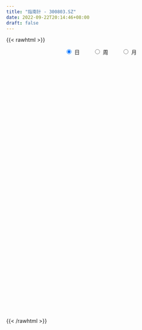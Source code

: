 ```yaml
---
title: "指南针 - 300803.SZ"
date: 2022-09-22T20:14:46+08:00
draft: false
---
```

{{< rawhtml >}}
    <div style="text-align: center">
        <label style="padding: 1rem;"><input style="margin-right: .5rem" type="radio" name="period" value="D" checked onclick="period_change(this)">日</label>
        <label style="padding: 1rem;"><input style="margin-right: .5rem" type="radio" name="period" value="W" onclick="period_change(this)">周</label>
        <label style="padding: 1rem;"><input style="margin-right: .5rem" type="radio" name="period" value="M" onclick="period_change(this)">月</label>
    </div>
    <div id="chart" style="height: 700px;"></div> 
    <script type="text/javascript">
        const D_v = [66141.18,86590.17,52503.5,48922.82,83086.21,141617.67,99898.36,82101.59,67828.43,47427.01,45301.0,48464.93,123833.66,104697.22,89613.12,60502.92,45733.07,61191.58,46435.94,58223.22,63778.74,39647.51,69893.13,68165.94,50126.0,29822.86,24004.07,33785.63,33968.21,33512.07,33530.93,30190.5,31531.79,17172.0,26261.64,23897.79,65811.77,33143.39,40981.86,25430.0,26307.34,28163.81,87989.03,56168.89,30540.16,21792.0,18213.0,41975.21,27723.0,190411.08,156325.63,112488.11,142405.07,73375.09,65722.18,63466.85,95062.72,177375.01,145473.3,190153.49,121218.7,74025.12,87145.88,73789.51,91300.87,71124.67,53532.51,54431.08,76581.07,56481.8,114923.57,63510.99,63541.54,64244.05,60017.64,47656.63,38859.34,62937.2,66325.54,82001.89,133572.94,84055.64,76883.17,78287.36,89680.62,52388.37,101465.23,104185.34,62002.98,175836.02,111829.47,77627.44,127377.94,232249.06,176620.52,118029.01,106925.9,74072.51,63055.68,80166.24,77791.88,64031.0,59888.03,70403.62,65462.51,75796.74,48828.02,72860.27,75670.68,70108.22,57098.65,77488.61,52088.51,39496.02,49528.02,34505.15,33865.87,34118.82,38622.63,40317.91,42506.14,35409.5,48519.0,27906.78,27354.63,35710.07,23133.3,25808.35,35279.0,33706.98,28626.24,27788.01,33718.01,70532.92,36118.68,27496.4,30849.0,23261.12,41053.97,29001.43,23666.08,32016.3,27845.22,86356.76,40142.64,41413.11,30455.86,22664.88,26186.03,20858.29,30234.36,24877.29,23461.58,27417.82,32328.5,88213.43,65370.21,60469.01,120055.51,82762.75,83609.06,60379.11,53626.28,76389.52,90197.14,78979.38,206966.75,140521.44,97222.87,93948.67,96793.27,80016.13,79606.28,147378.4,148260.86,97947.05,108850.18,133607.43,126177.15,141875.75,86727.16,163790.15,97148.75,65993.23,46485.84,56365.38,134987.02,101644.73,71781.8,55698.8,68796.88,74580.25,108213.74,92386.54,226757.93,283293.01,195279.7,120734.46,101930.84,134450.46,118630.22,66126.75,69068.09,81792.79,100946.13,64490.62,106255.18,137317.24,73479.4,82262.81,128674.77,95385.05,86300.94,95718.15,123355.96,201141.51,154975.03,130216.46,78208.38,79621.0,83058.74,95629.17,89895.84,105953.37,70987.96,80416.71,77185.0,73062.5,71012.24,43500.35,60844.33,57058.19,81390.09,157008.22,107786.76,64270.75,84656.91,100995.16,56023.95,70840.24,73984.99,70094.04,76133.95,91550.66,78301.29,151885.36,114436.5,97619.11,299191.76,282987.4,210234.8,159282.72,105649.92,163108.09,142386.32,109707.48,114389.17,83791.58,59774.92,73105.0,55192.07,46707.1,36396.55,42672.04,47930.04,42652.01,28595.08,19189.0,23358.28,31283.5,28710.0,20950.9,38062.96,28949.84,52510.49,26189.05,29639.82,34726.82,33284.82,23508.13,32009.0,17336.2,21380.27,22948.13,25076.15,95544.68,59295.45,62866.65,45454.82,37381.0,38094.83,33685.24,38195.34,55080.34,71210.76,56903.02,43778.0,48033.0,64701.61,55328.1,47665.86,67863.66,57803.38,50720.72,100785.72,65173.49,78131.56,100926.0,66374.31,99419.06,53230.98,68533.0,60991.56,53481.22,53203.63,44364.51,33910.51,31049.87,111736.36,129650.51,63451.43,52569.18,60135.0,54932.07,42870.64,50692.8,37601.63,51532.05,80730.33,38680.24,30576.7,38228.75,31019.02,38782.97,58140.58,43564.34,62455.67,125931.59,94107.98,77210.0,59955.98,60277.39,36365.92,88439.17,150942.06,111865.52,77427.92,224044.76,106134.68,110668.93,68921.04,76714.31,58641.25,61235.72,71531.21,61900.38,111263.5,63912.05,58377.28,36494.23,28046.81,27974.94,33658.0,51014.53,50408.96,80400.71,43845.37,59726.72,45052.97,67656.84,86108.13,296744.31,204166.87,149621.21,87890.6,60655.03,50794.91,64916.85,67812.57,43871.56,128521.72,110853.22,118532.88,64456.97,52875.99,61440.93,72727.57,96011.42,77705.17,79575.71,197783.62,170508.8,126891.19,86488.1,94282.46,102146.61,100010.22,114557.29,114593.76,94562.81,165456.74,138440.86,103647.64,67772.43,103731.4,128180.04,87283.45,66865.45,60449.2,130326.77,81727.12,67516.53,74155.22,84419.12,73964.23,48969.84,61509.0,66804.09,43214.99,55914.35,54750.23,62293.13,142157.14,168203.41,136544.28,117184.0,109601.46,125660.75,134635.94,276890.19,260647.02,214843.38,133199.12,123606.96,126404.59,214332.2,133144.5,134517.5,152859.29,101284.28,116265.12,64819.65,89205.51,86363.49,65844.15,74921.25,83281.74,49106.98,84340.2,59666.1,51181.32,79050.6,61989.32,52924.96,56060.31,56323.36,72399.5,54670.54,57228.99,53414.92,81717.1,65133.83,66238.2,103185.89,80414.33,43522.0,102423.1,65337.86,69349.08,44767.05,171402.2,108063.06,66651.58,62171.45,92530.37,73836.29,63714.11,117179.75,102272.9,98081.39,82954.39,64854.66,39461.46,45367.09,72608.61,41588.82,38524.4,42812.54,53123.0,45071.69,65901.45,89540.85,65663.98,49912.0,77770.33,148395.71,94317.49,48327.28,40610.09,32159.34]
const D_histogram = [0.0,0.037014245,-0.0330699134,-0.2303496396,-0.0606116971,0.1842635628,0.1209140196,-0.0757818377,-0.06222231,-0.1127298272,-0.2017650587,-0.2121804521,0.1110615675,0.2407768876,0.3337421869,0.3016745522,0.2305227561,0.2152976248,0.2245846604,0.1850572445,-0.0193474383,-0.0648930744,0.0503787951,-0.026889091,-0.1805202417,-0.2580393947,-0.3246826976,-0.4511132655,-0.4867460706,-0.5792775985,-0.5806858125,-0.6646194145,-0.7994690037,-0.818856227,-0.8638231357,-0.8649754609,-1.0931808017,-1.1812099047,-1.0496279656,-0.9597639071,-0.7830611627,-0.6098238618,-0.1031110762,0.0776631918,0.1389421577,0.2047577245,0.2299329481,0.1186635963,0.0218860354,-0.3645570745,-0.6517301613,-0.8116417838,-0.819014348,-0.7885138083,-0.7296096105,-0.6600710673,-0.5757971862,-0.406897172,-0.1801182212,0.1027311795,0.2997255519,0.4261541605,0.5390452256,0.6254556885,0.6197520502,0.6547550871,0.6551473224,0.6412668758,0.5634616334,0.5185834341,0.610385695,0.6163652526,0.6300140102,0.5288937525,0.4971419119,0.411121046,0.3718771073,0.2776460201,0.1979293558,0.2344224243,0.351517005,0.4330576793,0.4819469176,0.4435300723,0.2914058407,0.1678580657,-0.09569594,-0.1279206587,-0.2327045955,-0.0278612953,0.1051049804,0.2292062737,0.3515721683,0.6979307184,0.7896882495,0.7433366257,0.6500852484,0.5180811968,0.373908545,0.2479597047,0.1062853073,0.0500073718,-0.0207471173,-0.1465966533,-0.3179162792,-0.4091128442,-0.4673510603,-0.3597764536,-0.1958506521,-0.0634641421,0.0742677107,0.1147867294,0.0862453411,0.0623047383,-0.009331488,-0.0751770176,-0.0769722547,-0.1072755416,-0.077671051,-0.1140006763,-0.0784495035,-0.0888744173,-0.184803095,-0.2254893165,-0.2180548591,-0.1867337943,-0.1959023788,-0.1523025844,-0.0667180344,0.0095766721,0.0122096992,0.0565755326,0.0774189321,0.1192640717,0.1143713795,0.1197470788,0.0863317115,0.0480267223,-0.0399458635,-0.0956341728,-0.1088047811,-0.0918349984,-0.0400614835,0.0800431926,0.1382187944,0.1861225942,0.1748750424,0.1771595634,0.1197554611,0.0946845039,0.1228866235,0.125284893,0.0957822989,0.0603766618,0.0395821157,0.0799995183,0.1475478293,0.2243949229,0.3631572008,0.4049895325,0.4697441016,0.4244234936,0.4053302972,0.4372145398,0.4875335257,0.4358916779,0.6507173892,0.6158493569,0.5761501813,0.4812222114,0.4315004013,0.3096276971,0.2337309441,0.25838184,0.2101558152,0.1010702794,-0.0247183185,-0.0056305313,0.0330757571,0.0781450481,0.0665877567,0.0965733025,0.0493350063,-0.0024603513,-0.0952344858,-0.1511769941,-0.3268994412,-0.3813933241,-0.3989353944,-0.3697899398,-0.29994132,-0.2324475866,-0.1866689577,-0.1264809687,0.193865952,0.473692898,0.4807159562,0.3912300335,0.3433326611,0.085190635,-0.0137837643,-0.105416187,-0.1854884831,-0.2326349989,-0.2293391343,-0.2515129247,-0.2272881851,-0.3668247792,-0.4215253625,-0.3988024889,-0.2244496961,-0.1270597221,-0.0291174628,0.063464851,0.2185272945,0.3083978798,0.1726657703,-0.0830699138,-0.309166834,-0.3490528002,-0.4690881856,-0.4188470768,-0.353541951,-0.1933442241,-0.1686125671,-0.0873872003,-0.0016148842,0.0295460648,-0.037126317,-0.0875105503,-0.1912153791,-0.2241891248,-0.2641973249,-0.1297783775,-0.1620930868,-0.2126104723,-0.1303671184,-0.0097694095,0.0136966066,-0.0664604668,-0.1638170306,-0.2747732342,-0.3156966969,-0.248595225,-0.1697054492,-0.0948338517,-0.0140641619,0.0170607113,0.2859855677,0.6426226477,0.7896542258,0.7441094083,0.5753621124,0.6260225524,0.6001608607,0.5033500449,0.2817581229,0.114183413,-0.0665314262,-0.2803187733,-0.4015192529,-0.5378296611,-0.5641965053,-0.5081357393,-0.5291887489,-0.5630802322,-0.5241010509,-0.4830546043,-0.4296378231,-0.4104936485,-0.3497193638,-0.2716227063,-0.1701891777,-0.1171320423,-0.0471328902,-0.0217691638,-0.0652290011,-0.1704590373,-0.1706544407,-0.1231240943,-0.1385122496,-0.1271201158,-0.1069081974,-0.0870894986,-0.0472978676,0.1530057787,0.2841602844,0.402741052,0.480141474,0.5138155227,0.4680067879,0.3979651839,0.2682744692,0.1960905499,0.2290200401,0.27006301,0.2821536281,0.2678006346,0.2587133391,0.1985681779,0.1282665664,0.1424222694,0.1503734322,0.1466562218,0.1705858195,0.064058222,0.0726539245,0.1266252449,0.0999819314,0.0865210451,0.083107445,0.0974679966,0.1385866817,0.1110425069,0.0429289578,0.019868639,-0.0299491567,-0.0983254656,-0.0098758158,0.0982266489,0.1553204316,0.1426344651,0.1267569583,0.1496276045,0.1224927569,0.0811131184,0.0544874423,-0.0598983641,-0.0049012964,-0.018917883,-0.034569696,-0.0892759269,-0.1475204956,-0.1209921807,-0.1311513097,-0.109228925,-0.1427653885,0.0654369989,0.1530789124,0.0319391204,-0.0159486895,-0.1583284348,-0.2283029827,-0.0655501303,0.3450939349,0.6009805666,0.734235478,0.5196776907,0.2784228306,0.2353873299,0.142174628,-0.0602506386,-0.148709919,-0.1307671035,-0.1042119604,-0.086815031,-0.1077812311,-0.0965647687,-0.1695675238,-0.2069045328,-0.2462615169,-0.2523513124,-0.2603080175,-0.3615982561,-0.5280177209,-0.73490413,-0.810406193,-0.7620161789,-0.7714281771,-0.858213735,-0.6723689734,-0.2453589073,0.0582656,0.1395934511,0.1759259415,0.165158039,0.1046349129,0.0075641184,-0.1035136154,-0.1879556952,-0.037058907,0.1175863063,0.3178985068,0.404782428,0.4061600483,0.3765585735,0.2376124243,0.2666169614,0.111582108,0.1394381653,0.2239890899,0.3921011042,0.5097074142,0.5813109409,0.5456120003,0.4209496071,0.2186606291,0.0378113664,0.0948598664,-0.0238297319,0.2111803015,0.2996170876,0.252575113,0.1818584515,0.2042565157,0.1812691384,0.1995500099,0.13443204,0.090347916,-0.1598948529,-0.2948513512,-0.420639587,-0.4782453926,-0.4124247658,-0.4332119584,-0.424519568,-0.4370431777,-0.5116279016,-0.5045254001,-0.4256618618,-0.4275137981,-0.3601843033,-0.1264810206,0.1669922842,0.3915422335,0.4874765388,0.6542865872,0.8310337563,0.9677501323,1.6590404231,1.763183385,1.9346448952,1.7998598895,1.607553296,1.3702941366,1.3420029793,1.1131759684,0.8440583262,0.5152842141,0.1479482584,-0.1282736875,-0.4130250213,-0.6413051891,-0.7958729473,-0.8962370725,-1.053602654,-1.101389636,-1.1093028742,-1.0982153445,-1.0752112032,-1.0307297192,-1.0570085205,-1.0447178801,-0.9777978846,-0.8977002009,-0.9084986592,-0.8064300539,-0.7334958198,-0.5558913718,-0.4100697206,-0.361077921,-0.3438899794,-0.2057162681,-0.3456535369,-0.378004045,-0.3512128439,-0.1201162633,0.0012797458,0.1675280737,0.2353676223,0.6254451388,0.67869807,0.6862523654,0.5700297353,0.5609853077,0.4894019448,0.4138044696,0.1606595449,-0.0300440689,-0.2098358019,-0.2943892151,-0.467946262,-0.5109876187,-0.569635235,-0.6713442552,-0.7408509605,-0.7223003627,-0.7231881809,-0.6324565264,-0.5469647958,-0.4239581342,-0.2216548095,-0.0531400645,-0.0083280168,-0.0108335551,-0.3568237093,-0.4594490136,-0.5243645407,-0.5189265399,-0.5086997693]
const D_fast = [0.0,0.0462678063,-0.0320838305,-0.2869509666,-0.1323659483,0.1585752022,0.125454164,-0.0901871528,-0.0921832026,-0.1708731766,-0.3103496728,-0.3738101792,-0.0228027677,0.1671067743,0.3435076203,0.3868586237,0.3733375166,0.4119367915,0.4773699922,0.4841068874,0.2748653451,0.2130964404,0.3409630087,0.2569728498,0.0582116387,-0.083817363,-0.2316313402,-0.4708402245,-0.6281595473,-0.8655104748,-1.012090142,-1.2621785975,-1.5968954377,-1.8209967177,-2.0819194104,-2.2993156008,-2.800816142,-3.1841477212,-3.3149727735,-3.4650496917,-3.484112238,-3.4633309026,-2.982395886,-2.7822058201,-2.6861913147,-2.5691863169,-2.4865278563,-2.568131309,-2.659437361,-3.1370197395,-3.5871253667,-3.9499474351,-4.1620735863,-4.3287014986,-4.4521997035,-4.5476789272,-4.6073543426,-4.5401786214,-4.3584292259,-4.0498970303,-3.7779712699,-3.5450041212,-3.2973517497,-3.0545773647,-2.9053429905,-2.7066511817,-2.5424721158,-2.3960358435,-2.3329756775,-2.2482080184,-2.0038093337,-1.8437384629,-1.6725862028,-1.6414830223,-1.5489493849,-1.5321899894,-1.4784646512,-1.5032842335,-1.5335185588,-1.4384198843,-1.2334460522,-1.0436409582,-0.8742649904,-0.8017993177,-0.8810720891,-0.9626553477,-1.2501333383,-1.3143382217,-1.4772983074,-1.279420331,-1.1201778102,-0.9387749485,-0.7285160118,-0.2076747821,0.0815048113,0.220987344,0.2902572787,0.2877735264,0.2370780108,0.1731190967,0.0580160261,0.0142399335,-0.0617013348,-0.2242000342,-0.4749987298,-0.6684735059,-0.843549487,-0.8259189938,-0.7109558553,-0.5944353809,-0.4381366003,-0.3689208993,-0.3759009523,-0.3842653705,-0.4582344688,-0.5428742528,-0.5639125536,-0.6210347259,-0.610847998,-0.6756777924,-0.6597389955,-0.6923825136,-0.834511965,-0.9315705156,-0.9786497731,-0.9940121569,-1.0521563361,-1.0466321878,-0.9777271464,-0.8990382718,-0.8933528199,-0.8348431033,-0.7946449709,-0.7229838133,-0.6992836607,-0.6639711917,-0.6758036311,-0.7021019398,-0.8000609914,-0.8796578439,-0.9200296475,-0.9260186144,-0.8842604704,-0.7441449961,-0.6514146958,-0.5569802474,-0.5245090386,-0.4779346267,-0.5053998638,-0.506799695,-0.4478759195,-0.4141564268,-0.4197134461,-0.4400249177,-0.4509239349,-0.3905066528,-0.2860713845,-0.1531255601,0.076426018,0.2195057328,0.4016963273,0.4624815927,0.5447209706,0.6859088481,0.8581112155,0.9154422872,1.2929473457,1.4120416527,1.5163800224,1.5417576053,1.5999108956,1.5554451156,1.5379810987,1.6272274546,1.6315403836,1.5477224176,1.4157542401,1.4334343945,1.4804096221,1.5450151752,1.550104823,1.6042336943,1.5693291498,1.5169187043,1.4003359484,1.3065991915,1.0491518841,0.8993096702,0.7820337514,0.7187317209,0.7135950108,0.7229768475,0.7220882369,0.7506559838,1.1194693925,1.5177195629,1.6449216103,1.653243196,1.6911789888,1.4543346215,1.351914281,1.2339278117,1.1074833948,1.0021781292,0.9481392103,0.8630871887,0.830489882,0.5992470931,0.4391651692,0.3621874206,0.4804277894,0.5460528329,0.6367157264,0.7451642529,0.9548585201,1.1218285754,1.0292629084,0.7527597459,0.4493711172,0.3222219509,0.0849145192,0.0304438588,0.0073634968,0.1192251677,0.1018036829,0.1611822496,0.2465508447,0.2850983098,0.2091443488,0.1368824779,-0.0146261957,-0.1036472225,-0.2097047539,-0.1077304009,-0.1805683819,-0.2842383854,-0.2345868112,-0.1164314546,-0.0895412868,-0.1863134769,-0.3246242985,-0.5042738105,-0.6241214475,-0.6191687819,-0.5827053683,-0.5315422338,-0.4542885845,-0.4188985334,-0.0784772851,0.4388154569,0.7832605914,0.9237431259,0.8988363581,1.1060024362,1.2301809597,1.2592076552,1.1080552638,0.9690264072,0.7716787115,0.4878116711,0.2662313783,-0.0045364452,-0.1719524158,-0.2429255846,-0.3962757814,-0.5709373228,-0.6629834041,-0.7427006086,-0.7966932832,-0.8801725208,-0.9068280771,-0.8966370961,-0.837750862,-0.8139767371,-0.7557608076,-0.735839372,-0.7956064596,-0.9434512552,-0.9863102688,-0.9695609459,-1.0195771636,-1.0399650588,-1.0464801897,-1.0484338656,-1.0204667015,-0.7819116106,-0.5797170338,-0.3604510031,-0.1630152127,-0.0008872833,0.0703056789,0.0997553708,0.0371332734,0.0139719917,0.1041564918,0.2127152143,0.2953442394,0.3479414045,0.4035324438,0.393029327,0.3547943572,0.4045556275,0.4501001483,0.4830469935,0.549623046,0.459110004,0.4858691876,0.5714968193,0.5698489886,0.5780183636,0.5953816248,0.6341091755,0.709874531,0.7100909829,0.6527096733,0.6346165143,0.5773114294,0.484353754,0.5703344499,0.7029935769,0.7989174675,0.8218901172,0.83770185,0.8979793973,0.901467739,0.88036638,0.8673625646,0.7380021671,0.7917739107,0.7730278534,0.7487336164,0.6717084037,0.5765837111,0.5728639809,0.5299170244,0.5245321779,0.4553043673,0.6798660044,0.805777646,0.6926226341,0.6407476518,0.4587857978,0.3317355043,0.4781008241,0.975018373,1.3811501464,1.6979639272,1.6133255627,1.4416764102,1.4574877419,1.3998186971,1.1823307708,1.0566940107,1.0419450503,1.0424472033,1.038140375,0.9902288671,0.9773041373,0.8619095013,0.7728463591,0.6719239958,0.6027463721,0.5297126627,0.33802286,0.039598965,-0.3510134766,-0.6291170878,-0.7712311184,-0.973500161,-1.2748391526,-1.2570866343,-0.8914162951,-0.5732253878,-0.4569991739,-0.3766851982,-0.3461635909,-0.3805279888,-0.4757077536,-0.6126638913,-0.7440948949,-0.6024628335,-0.4184210437,-0.1386342164,0.0494453118,0.1523629442,0.2169011127,0.1373580697,0.2330168471,0.1058775206,0.1685931193,0.3091413163,0.5752786067,0.8203117703,1.0372430322,1.1379470917,1.1185221002,0.9708982795,0.7995018584,0.880265325,0.7556182937,1.0434234025,1.2067644605,1.2228662641,1.1976142155,1.2710764086,1.293406316,1.3615746899,1.33006473,1.308567585,1.0183511029,0.8096817667,0.5787336342,0.4015664805,0.3642809158,0.2351907336,0.137753232,0.0159688279,-0.1865228714,-0.3055517199,-0.3331036471,-0.4418340329,-0.4645506139,-0.2624675864,0.0727537895,0.3951892972,0.6129927371,0.9433744324,1.3278800406,1.7065339496,2.8125843462,3.3575231544,4.0126458884,4.327825855,4.5374075856,4.6427219603,4.9499315479,4.999398529,4.9412954683,4.7413424097,4.4109935187,4.1027031509,3.7146955618,3.3260890968,2.9725531017,2.6481297084,2.2273634634,1.9042290724,1.6189901157,1.3555238092,1.1097251497,0.8965242039,0.6059932725,0.3571044428,0.1795749672,0.0352476007,-0.2026755224,-0.3022144306,-0.4126541514,-0.3740225464,-0.3307183254,-0.371996006,-0.4407805592,-0.354035915,-0.580386568,-0.7072380873,-0.7682500972,-0.5671825825,-0.4454666369,-0.2373362906,-0.1106548364,0.4357839648,0.6587114135,0.8378288002,0.864113604,0.9953155032,1.0460826266,1.0739362687,0.8609562303,0.6627415993,0.4304909158,0.2723401989,-0.0182034135,-0.1889916749,-0.3900480999,-0.6595931839,-0.9143126294,-1.0763371223,-1.2580219856,-1.3254044628,-1.3766539311,-1.359636803,-1.2127471808,-1.0575174518,-1.0147874083,-1.0200013354,-1.4551974169,-1.6726849746,-1.8686916369,-1.992985271,-2.1099334428]
const D_slow = [0.0,0.0092535613,0.0009860829,-0.056601327,-0.0717542513,-0.0256883606,0.0045401443,-0.0144053151,-0.0299608926,-0.0581433494,-0.1085846141,-0.1616297271,-0.1338643352,-0.0736701133,0.0097654334,0.0851840715,0.1428147605,0.1966391667,0.2527853318,0.2990496429,0.2942127834,0.2779895148,0.2905842135,0.2838619408,0.2387318804,0.1742220317,0.0930513573,-0.019726959,-0.1414134767,-0.2862328763,-0.4314043294,-0.5975591831,-0.797426434,-1.0021404907,-1.2180962746,-1.4343401399,-1.7076353403,-2.0029378165,-2.2653448079,-2.5052857847,-2.7010510753,-2.8535070408,-2.8792848098,-2.8598690119,-2.8251334725,-2.7739440413,-2.7164608043,-2.6867949052,-2.6813233964,-2.772462665,-2.9353952054,-3.1383056513,-3.3430592383,-3.5401876904,-3.722590093,-3.8876078598,-4.0315571564,-4.1332814494,-4.1783110047,-4.1526282098,-4.0776968218,-3.9711582817,-3.8363969753,-3.6800330532,-3.5250950406,-3.3614062689,-3.1976194383,-3.0373027193,-2.896437311,-2.7667914524,-2.6141950287,-2.4601037155,-2.302600213,-2.1703767748,-2.0460912969,-1.9433110354,-1.8503417585,-1.7809302535,-1.7314479146,-1.6728423085,-1.5849630573,-1.4766986374,-1.356211908,-1.24532939,-1.1724779298,-1.1305134134,-1.1544373984,-1.186417563,-1.2445937119,-1.2515590357,-1.2252827906,-1.1679812222,-1.0800881801,-0.9056055005,-0.7081834382,-0.5223492817,-0.3598279696,-0.2303076704,-0.1368305342,-0.074840608,-0.0482692812,-0.0357674382,-0.0409542176,-0.0776033809,-0.1570824507,-0.2593606617,-0.3761984268,-0.4661425402,-0.5151052032,-0.5309712387,-0.512404311,-0.4837076287,-0.4621462934,-0.4465701088,-0.4489029808,-0.4676972352,-0.4869402989,-0.5137591843,-0.533176947,-0.5616771161,-0.581289492,-0.6035080963,-0.6497088701,-0.7060811992,-0.760594914,-0.8072783625,-0.8562539572,-0.8943296034,-0.911009112,-0.9086149439,-0.9055625191,-0.891418636,-0.8720639029,-0.842247885,-0.8136550402,-0.7837182705,-0.7621353426,-0.750128662,-0.7601151279,-0.7840236711,-0.8112248664,-0.834183616,-0.8441989869,-0.8241881887,-0.7896334901,-0.7431028416,-0.699384081,-0.6550941901,-0.6251553249,-0.6014841989,-0.570762543,-0.5394413197,-0.515495745,-0.5004015796,-0.4905060506,-0.4705061711,-0.4336192137,-0.377520483,-0.2867311828,-0.1854837997,-0.0680477743,0.0380580991,0.1393906734,0.2486943084,0.3705776898,0.4795506093,0.6422299566,0.7961922958,0.9402298411,1.060535394,1.1684104943,1.2458174185,1.3042501546,1.3688456146,1.4213845684,1.4466521382,1.4404725586,1.4390649258,1.4473338651,1.4668701271,1.4835170663,1.5076603919,1.5199941434,1.5193790556,1.4955704342,1.4577761856,1.3760513253,1.2807029943,1.1809691457,1.0885216608,1.0135363308,0.9554244341,0.9087571947,0.8771369525,0.9256034405,1.044026665,1.1642056541,1.2620131624,1.3478463277,1.3691439865,1.3656980454,1.3393439986,1.2929718779,1.2348131281,1.1774783446,1.1146001134,1.0577780671,0.9660718723,0.8606905317,0.7609899095,0.7048774855,0.6731125549,0.6658331892,0.681699402,0.7363312256,0.8134306955,0.8565971381,0.8358296597,0.7585379512,0.6712747511,0.5540027047,0.4492909355,0.3609054478,0.3125693918,0.27041625,0.2485694499,0.2481657289,0.2555522451,0.2462706658,0.2243930282,0.1765891834,0.1205419022,0.054492571,0.0220479766,-0.0184752951,-0.0716279131,-0.1042196928,-0.1066620451,-0.1032378935,-0.1198530102,-0.1608072678,-0.2295005764,-0.3084247506,-0.3705735568,-0.4129999191,-0.4367083821,-0.4402244225,-0.4359592447,-0.3644628528,-0.2038071909,-0.0063936344,0.1796337177,0.3234742457,0.4799798838,0.630020099,0.7558576102,0.826297141,0.8548429942,0.8382101377,0.7681304444,0.6677506311,0.5332932159,0.3922440895,0.2652101547,0.1329129675,-0.0078570906,-0.1388823533,-0.2596460044,-0.3670554601,-0.4696788723,-0.5571087132,-0.6250143898,-0.6675616842,-0.6968446948,-0.7086279174,-0.7140702083,-0.7303774586,-0.7729922179,-0.8156558281,-0.8464368516,-0.881064914,-0.912844943,-0.9395719923,-0.961344367,-0.9731688339,-0.9349173892,-0.8638773181,-0.7631920551,-0.6431566866,-0.514702806,-0.397701109,-0.298209813,-0.2311411958,-0.1821185583,-0.1248635482,-0.0573477957,0.0131906113,0.0801407699,0.1448191047,0.1944611492,0.2265277908,0.2621333581,0.2997267162,0.3363907716,0.3790372265,0.395051782,0.4132152631,0.4448715743,0.4698670572,0.4914973185,0.5122741797,0.5366411789,0.5712878493,0.599048476,0.6097807155,0.6147478753,0.6072605861,0.5826792197,0.5802102657,0.604766928,0.6435970359,0.6792556521,0.7109448917,0.7483517928,0.7789749821,0.7992532617,0.8128751222,0.7979005312,0.7966752071,0.7919457364,0.7833033124,0.7609843306,0.7241042067,0.6938561616,0.6610683341,0.6337611029,0.5980697558,0.6144290055,0.6526987336,0.6606835137,0.6566963413,0.6171142326,0.560038487,0.5436509544,0.6299244381,0.7801695798,0.9637284493,1.0936478719,1.1632535796,1.2221004121,1.2576440691,1.2425814094,1.2054039297,1.1727121538,1.1466591637,1.124955406,1.0980100982,1.073868906,1.0314770251,0.9797508919,0.9181855126,0.8550976845,0.7900206802,0.6996211161,0.5676166859,0.3838906534,0.1812891052,-0.0092149396,-0.2020719838,-0.4166254176,-0.5847176609,-0.6460573878,-0.6314909878,-0.596592625,-0.5526111396,-0.5113216299,-0.4851629017,-0.4832718721,-0.5091502759,-0.5561391997,-0.5654039265,-0.5360073499,-0.4565327232,-0.3553371162,-0.2537971041,-0.1596574608,-0.1002543547,-0.0336001143,-0.0057045873,0.029154954,0.0851522265,0.1831775025,0.3106043561,0.4559320913,0.5923350914,0.6975724931,0.7522376504,0.761690492,0.7854054586,0.7794480256,0.832243101,0.9071473729,0.9702911511,1.015755764,1.0668198929,1.1121371775,1.16202468,1.19563269,1.218219669,1.1782459558,1.104533118,0.9993732212,0.8798118731,0.7767056816,0.668402692,0.5622728,0.4530120056,0.3251050302,0.1989736802,0.0925582147,-0.0143202348,-0.1043663106,-0.1359865658,-0.0942384947,0.0036470636,0.1255161983,0.2890878451,0.4968462842,0.7387838173,1.1535439231,1.5943397694,2.0780009932,2.5279659655,2.9298542895,3.2724278237,3.6079285685,3.8862225606,4.0972371422,4.2260581957,4.2630452603,4.2309768384,4.1277205831,3.9673942858,3.768426049,3.5443667809,3.2809661174,3.0056187084,2.7282929898,2.4537391537,2.1849363529,1.9272539231,1.663001793,1.4018223229,1.1573728518,0.9329478016,0.7058231368,0.5042156233,0.3208416684,0.1818688254,0.0793513953,-0.010918085,-0.0968905798,-0.1483196469,-0.2347330311,-0.3292340423,-0.4170372533,-0.4470663191,-0.4467463827,-0.4048643643,-0.3460224587,-0.189661174,-0.0199866565,0.1515764348,0.2940838687,0.4343301956,0.5566806818,0.6601317992,0.7002966854,0.6927856682,0.6403267177,0.5667294139,0.4497428484,0.3219959438,0.179587135,0.0117510712,-0.1734616689,-0.3540367596,-0.5348338048,-0.6929479364,-0.8296891353,-0.9356786689,-0.9910923712,-1.0043773874,-1.0064593916,-1.0091677803,-1.0983737077,-1.213235961,-1.3443270962,-1.4740587312,-1.6012336735]
const D_data = [['2020-09-02', 51.96, 53.78, 51.66, 54.5],['2020-09-03', 53.3, 54.36, 52.8, 56.55],['2020-09-04', 52.2, 52.93, 51.81, 53.59],['2020-09-07', 52.55, 50.5, 50.5, 53.37],['2020-09-08', 50.38, 54.9, 50.22, 54.9],['2020-09-09', 53.5, 57.01, 53.28, 62.85],['2020-09-10', 58.2, 53.76, 53.37, 58.65],['2020-09-11', 52.0, 51.4, 49.21, 53.75],['2020-09-14', 51.5, 53.48, 50.0, 53.89],['2020-09-15', 52.88, 52.5, 51.8, 53.5],['2020-09-16', 51.8, 51.5, 50.86, 53.32],['2020-09-17', 51.0, 52.03, 50.52, 53.38],['2020-09-18', 52.0, 57.0, 51.37, 58.55],['2020-09-21', 57.55, 55.93, 54.53, 59.5],['2020-09-22', 55.04, 56.3, 54.6, 58.5],['2020-09-23', 56.0, 55.16, 54.72, 56.85],['2020-09-24', 54.2, 54.62, 54.03, 55.7],['2020-09-25', 54.88, 55.29, 54.26, 56.48],['2020-09-28', 54.66, 55.79, 54.41, 56.4],['2020-09-29', 56.12, 55.3, 55.25, 57.57],['2020-09-30', 55.02, 52.68, 52.11, 55.3],['2020-10-09', 53.5, 54.0, 53.05, 54.22],['2020-10-12', 54.5, 56.24, 53.95, 56.58],['2020-10-13', 55.25, 53.98, 53.5, 55.5],['2020-10-14', 53.6, 52.35, 52.2, 53.82],['2020-10-15', 52.67, 52.53, 51.71, 53.47],['2020-10-16', 52.5, 52.06, 51.85, 52.83],['2020-10-19', 52.17, 50.48, 50.38, 52.81],['2020-10-20', 50.15, 50.79, 49.43, 51.0],['2020-10-21', 50.69, 49.27, 49.0, 50.73],['2020-10-22', 49.35, 49.64, 48.34, 50.58],['2020-10-23', 49.3, 47.8, 47.77, 49.49],['2020-10-26', 47.01, 45.88, 45.82, 47.29],['2020-10-27', 45.83, 46.13, 45.52, 46.45],['2020-10-28', 46.0, 44.8, 44.61, 46.12],['2020-10-29', 43.8, 44.34, 43.04, 44.78],['2020-10-30', 43.42, 39.86, 39.0, 44.39],['2020-11-02', 40.02, 39.58, 38.7, 40.45],['2020-11-03', 40.38, 41.25, 40.0, 41.95],['2020-11-04', 41.4, 40.18, 39.8, 41.4],['2020-11-05', 41.46, 40.92, 40.3, 41.66],['2020-11-06', 41.01, 40.87, 40.55, 41.56],['2020-11-09', 41.48, 46.2, 41.0, 47.76],['2020-11-10', 45.0, 43.56, 43.53, 45.38],['2020-11-11', 43.21, 42.4, 41.99, 43.86],['2020-11-12', 42.37, 42.54, 42.05, 43.4],['2020-11-13', 41.89, 42.06, 41.72, 42.56],['2020-11-16', 41.98, 39.87, 39.0, 42.0],['2020-11-17', 39.6, 39.16, 38.8, 40.18],['2020-11-18', 33.11, 33.69, 33.11, 35.46],['2020-11-19', 33.03, 32.29, 31.68, 33.09],['2020-11-20', 32.09, 31.65, 31.54, 32.51],['2020-11-23', 31.56, 31.99, 30.81, 33.11],['2020-11-24', 31.68, 31.39, 31.31, 32.25],['2020-11-25', 31.53, 30.86, 30.7, 32.06],['2020-11-26', 30.71, 30.24, 30.04, 30.82],['2020-11-27', 30.34, 29.78, 29.05, 30.49],['2020-11-30', 29.85, 30.55, 29.85, 31.93],['2020-12-01', 30.3, 31.52, 29.85, 31.9],['2020-12-02', 31.6, 32.98, 31.3, 33.9],['2020-12-03', 32.57, 32.78, 32.01, 33.29],['2020-12-04', 32.46, 32.49, 32.18, 32.75],['2020-12-07', 32.59, 32.8, 32.2, 33.77],['2020-12-08', 32.62, 32.94, 32.52, 33.57],['2020-12-09', 33.11, 31.99, 31.94, 33.6],['2020-12-10', 31.46, 32.6, 31.45, 32.93],['2020-12-11', 32.69, 32.32, 31.58, 32.72],['2020-12-14', 31.95, 32.18, 31.84, 32.6],['2020-12-15', 32.04, 31.19, 31.0, 32.56],['2020-12-16', 30.54, 31.3, 30.54, 31.68],['2020-12-17', 31.1, 33.21, 31.02, 33.59],['2020-12-18', 33.1, 32.53, 32.48, 33.5],['2020-12-21', 32.53, 32.84, 32.23, 33.25],['2020-12-22', 32.73, 31.31, 31.2, 32.85],['2020-12-23', 31.57, 31.93, 31.49, 32.7],['2020-12-24', 32.0, 31.01, 30.54, 32.26],['2020-12-25', 30.71, 31.3, 30.13, 31.49],['2020-12-28', 31.99, 30.25, 29.6, 32.0],['2020-12-29', 30.2, 29.9, 29.9, 31.3],['2020-12-30', 29.5, 31.17, 29.21, 31.5],['2020-12-31', 31.39, 32.6, 31.36, 34.09],['2021-01-04', 33.06, 32.79, 32.15, 33.11],['2021-01-05', 32.45, 32.9, 31.99, 33.17],['2021-01-06', 33.0, 32.02, 31.65, 33.88],['2021-01-07', 32.03, 30.2, 29.75, 32.09],['2021-01-08', 29.74, 29.83, 29.31, 30.68],['2021-01-11', 29.78, 26.89, 26.87, 30.16],['2021-01-12', 26.5, 28.73, 26.01, 29.07],['2021-01-13', 28.09, 27.13, 27.01, 28.64],['2021-01-14', 27.13, 31.0, 27.13, 32.32],['2021-01-15', 31.3, 30.87, 30.01, 31.89],['2021-01-18', 30.18, 31.42, 30.18, 32.18],['2021-01-19', 31.27, 32.14, 30.58, 33.77],['2021-01-20', 32.31, 36.5, 32.31, 37.5],['2021-01-21', 35.0, 34.98, 33.76, 35.65],['2021-01-22', 34.5, 33.9, 33.25, 35.08],['2021-01-25', 33.56, 33.43, 32.9, 35.26],['2021-01-26', 33.0, 32.76, 32.55, 34.12],['2021-01-27', 32.74, 32.19, 31.91, 33.29],['2021-01-28', 31.92, 31.92, 31.75, 33.49],['2021-01-29', 32.13, 31.13, 30.03, 32.72],['2021-02-01', 31.13, 31.72, 31.13, 32.7],['2021-02-02', 31.7, 31.2, 30.5, 31.99],['2021-02-03', 31.12, 29.9, 29.8, 31.85],['2021-02-04', 30.0, 28.32, 28.32, 30.0],['2021-02-05', 28.55, 28.29, 27.63, 30.03],['2021-02-08', 28.35, 27.9, 27.31, 28.78],['2021-02-09', 28.25, 29.72, 27.71, 30.31],['2021-02-10', 29.5, 30.87, 29.3, 31.33],['2021-02-18', 31.68, 31.1, 30.95, 32.07],['2021-02-19', 31.01, 31.83, 30.51, 31.86],['2021-02-22', 32.15, 31.1, 30.95, 32.8],['2021-02-23', 30.82, 30.28, 30.2, 31.29],['2021-02-24', 30.28, 30.19, 29.87, 30.87],['2021-02-25', 30.2, 29.29, 28.92, 30.44],['2021-02-26', 28.61, 28.89, 28.4, 29.5],['2021-03-01', 29.26, 29.38, 28.99, 29.84],['2021-03-02', 29.33, 28.79, 28.6, 29.33],['2021-03-03', 28.9, 29.39, 28.6, 29.8],['2021-03-04', 29.07, 28.39, 28.35, 29.34],['2021-03-05', 28.05, 29.13, 28.0, 29.5],['2021-03-08', 29.36, 28.47, 28.44, 29.4],['2021-03-09', 28.8, 26.91, 26.75, 28.8],['2021-03-10', 27.26, 26.97, 26.48, 27.45],['2021-03-11', 26.76, 27.2, 26.59, 27.48],['2021-03-12', 27.21, 27.33, 26.55, 27.79],['2021-03-15', 27.19, 26.61, 26.41, 27.19],['2021-03-16', 26.67, 27.1, 26.57, 27.7],['2021-03-17', 27.7, 27.76, 27.1, 28.27],['2021-03-18', 27.71, 27.93, 27.55, 28.42],['2021-03-19', 27.45, 27.1, 26.93, 27.87],['2021-03-22', 27.06, 27.65, 27.06, 28.14],['2021-03-23', 27.52, 27.46, 26.95, 27.74],['2021-03-24', 27.38, 27.85, 27.25, 29.19],['2021-03-25', 27.36, 27.34, 27.17, 27.8],['2021-03-26', 27.4, 27.45, 27.24, 27.78],['2021-03-29', 27.38, 26.86, 26.82, 27.48],['2021-03-30', 26.71, 26.55, 26.52, 26.96],['2021-03-31', 26.55, 25.48, 25.12, 26.68],['2021-04-01', 25.49, 25.33, 25.07, 25.69],['2021-04-02', 25.41, 25.48, 25.21, 25.58],['2021-04-06', 25.5, 25.67, 25.47, 26.19],['2021-04-07', 25.85, 26.12, 25.62, 26.21],['2021-04-08', 26.29, 27.34, 26.01, 28.28],['2021-04-09', 26.85, 27.02, 26.56, 27.23],['2021-04-12', 27.2, 27.2, 26.6, 27.8],['2021-04-13', 26.94, 26.6, 26.3, 27.1],['2021-04-14', 26.6, 26.79, 26.46, 26.92],['2021-04-15', 26.66, 25.92, 25.89, 26.66],['2021-04-16', 26.08, 26.1, 25.98, 26.5],['2021-04-19', 26.1, 26.78, 26.08, 27.15],['2021-04-20', 26.77, 26.56, 26.5, 27.21],['2021-04-21', 26.4, 26.1, 26.0, 26.4],['2021-04-22', 26.2, 25.84, 25.75, 26.35],['2021-04-23', 25.74, 25.84, 24.86, 26.35],['2021-04-26', 27.22, 26.64, 26.6, 28.22],['2021-04-27', 26.54, 27.3, 26.5, 27.7],['2021-04-28', 27.24, 27.9, 26.7, 28.08],['2021-04-29', 28.0, 29.45, 27.99, 29.58],['2021-04-30', 29.55, 29.0, 28.04, 29.65],['2021-05-06', 29.09, 29.91, 28.08, 29.97],['2021-05-07', 29.65, 28.94, 28.94, 30.4],['2021-05-10', 29.0, 29.44, 28.57, 29.99],['2021-05-11', 29.41, 30.48, 28.83, 30.9],['2021-05-12', 30.6, 31.35, 30.1, 32.5],['2021-05-13', 31.17, 30.5, 30.36, 31.88],['2021-05-14', 31.2, 34.8, 30.44, 35.54],['2021-05-17', 33.68, 32.77, 32.68, 34.68],['2021-05-18', 32.3, 33.11, 32.15, 34.85],['2021-05-19', 32.78, 32.62, 31.95, 34.1],['2021-05-20', 32.2, 33.32, 32.2, 34.21],['2021-05-21', 33.0, 32.42, 32.35, 33.6],['2021-05-24', 32.4, 32.86, 32.38, 33.66],['2021-05-25', 32.55, 34.37, 32.35, 35.6],['2021-05-26', 34.71, 33.78, 33.7, 36.0],['2021-05-27', 33.58, 32.92, 32.58, 34.17],['2021-05-28', 32.64, 32.31, 32.0, 33.34],['2021-05-31', 32.5, 34.03, 32.01, 34.38],['2021-06-01', 33.81, 34.65, 33.73, 35.17],['2021-06-02', 34.94, 35.21, 33.97, 36.16],['2021-06-03', 35.21, 34.86, 34.8, 35.5],['2021-06-04', 34.75, 35.71, 34.55, 36.98],['2021-06-07', 34.91, 34.97, 33.96, 35.75],['2021-06-08', 34.97, 34.88, 34.3, 35.6],['2021-06-09', 34.57, 34.15, 33.82, 34.98],['2021-06-10', 34.0, 34.32, 33.6, 34.78],['2021-06-11', 34.32, 32.2, 31.0, 34.5],['2021-06-15', 32.24, 33.0, 32.07, 33.88],['2021-06-16', 33.66, 33.13, 32.62, 33.78],['2021-06-17', 33.14, 33.6, 32.78, 34.0],['2021-06-18', 33.5, 34.26, 33.33, 34.52],['2021-06-21', 34.5, 34.53, 34.07, 34.96],['2021-06-22', 34.2, 34.53, 33.91, 35.96],['2021-06-23', 34.1, 35.0, 33.2, 35.2],['2021-06-24', 35.01, 39.45, 34.85, 39.78],['2021-06-25', 39.3, 40.98, 38.07, 43.3],['2021-06-28', 40.26, 38.88, 37.66, 40.28],['2021-06-29', 38.97, 37.97, 37.77, 39.65],['2021-06-30', 38.58, 38.6, 37.2, 39.11],['2021-07-01', 38.89, 35.5, 35.3, 39.6],['2021-07-02', 35.01, 36.75, 34.58, 37.98],['2021-07-05', 36.75, 36.47, 35.76, 37.15],['2021-07-06', 36.51, 36.22, 35.58, 36.74],['2021-07-07', 36.2, 36.3, 35.28, 37.18],['2021-07-08', 36.5, 36.8, 36.3, 37.43],['2021-07-09', 36.41, 36.4, 35.77, 36.79],['2021-07-12', 36.79, 36.95, 35.8, 37.88],['2021-07-13', 36.59, 34.49, 34.0, 36.77],['2021-07-14', 34.45, 34.84, 34.4, 35.91],['2021-07-15', 34.49, 35.51, 34.49, 35.9],['2021-07-16', 35.55, 37.8, 35.07, 37.86],['2021-07-19', 37.0, 37.53, 36.06, 37.98],['2021-07-20', 37.64, 38.1, 36.71, 38.5],['2021-07-21', 37.51, 38.66, 37.48, 39.45],['2021-07-22', 38.66, 40.33, 38.13, 40.93],['2021-07-23', 40.34, 40.5, 39.43, 44.98],['2021-07-26', 39.71, 37.86, 37.2, 40.27],['2021-07-27', 37.5, 35.45, 35.07, 38.11],['2021-07-28', 35.25, 34.47, 34.2, 36.11],['2021-07-29', 35.0, 35.92, 35.0, 36.38],['2021-07-30', 35.58, 34.24, 34.04, 35.9],['2021-08-02', 35.6, 35.9, 33.4, 36.79],['2021-08-03', 35.81, 36.15, 35.25, 37.5],['2021-08-04', 35.72, 37.78, 35.55, 37.85],['2021-08-05', 37.0, 36.48, 36.2, 37.5],['2021-08-06', 36.01, 37.41, 35.93, 37.77],['2021-08-09', 37.29, 37.92, 37.08, 38.65],['2021-08-10', 37.5, 37.6, 36.67, 37.85],['2021-08-11', 37.49, 36.31, 36.29, 38.15],['2021-08-12', 36.0, 36.18, 35.82, 36.98],['2021-08-13', 35.98, 35.01, 34.74, 36.39],['2021-08-16', 35.06, 35.38, 35.05, 36.25],['2021-08-17', 34.87, 34.91, 34.77, 37.3],['2021-08-18', 34.66, 37.2, 34.38, 37.99],['2021-08-19', 36.9, 35.27, 35.16, 37.38],['2021-08-20', 34.5, 34.66, 34.2, 35.39],['2021-08-23', 35.23, 36.26, 34.91, 36.29],['2021-08-24', 36.26, 37.22, 36.0, 37.55],['2021-08-25', 37.13, 36.38, 36.21, 37.37],['2021-08-26', 36.38, 34.89, 34.88, 36.6],['2021-08-27', 34.89, 34.08, 33.72, 35.19],['2021-08-30', 34.08, 33.14, 33.14, 34.85],['2021-08-31', 32.72, 33.33, 31.89, 33.88],['2021-09-01', 33.5, 34.48, 32.92, 35.69],['2021-09-02', 34.25, 34.8, 34.11, 35.55],['2021-09-03', 37.5, 35.0, 34.74, 39.25],['2021-09-06', 34.05, 35.39, 34.02, 36.3],['2021-09-07', 34.89, 35.01, 34.0, 35.35],['2021-09-08', 36.0, 38.87, 35.8, 42.0],['2021-09-09', 38.2, 42.0, 38.2, 42.63],['2021-09-10', 42.0, 41.3, 40.88, 43.36],['2021-09-13', 40.11, 39.79, 38.73, 40.77],['2021-09-14', 39.79, 38.23, 38.12, 40.09],['2021-09-15', 38.97, 41.2, 38.16, 41.71],['2021-09-16', 41.08, 40.88, 40.43, 43.3],['2021-09-17', 40.58, 40.2, 38.7, 41.49],['2021-09-22', 40.0, 38.2, 37.5, 40.0],['2021-09-23', 38.55, 38.1, 37.82, 39.38],['2021-09-24', 38.37, 37.13, 36.85, 38.59],['2021-09-27', 37.13, 35.62, 35.26, 37.46],['2021-09-28', 35.6, 35.7, 35.19, 36.45],['2021-09-29', 35.2, 34.52, 34.48, 35.44],['2021-09-30', 34.88, 35.08, 34.7, 35.28],['2021-10-08', 35.58, 35.81, 35.32, 36.33],['2021-10-11', 35.87, 34.55, 34.48, 36.1],['2021-10-12', 34.52, 33.81, 33.31, 34.52],['2021-10-13', 33.74, 34.29, 33.51, 34.7],['2021-10-14', 34.0, 34.1, 33.69, 34.38],['2021-10-15', 34.07, 34.1, 33.76, 34.5],['2021-10-18', 34.1, 33.47, 33.33, 34.1],['2021-10-19', 33.49, 33.83, 33.1, 34.69],['2021-10-20', 33.98, 34.09, 33.64, 34.21],['2021-10-21', 33.99, 34.6, 33.8, 34.92],['2021-10-22', 34.78, 34.2, 33.91, 34.78],['2021-10-25', 33.99, 34.58, 32.89, 34.86],['2021-10-26', 34.58, 34.15, 34.14, 34.6],['2021-10-27', 34.5, 33.1, 33.07, 34.5],['2021-10-28', 32.89, 31.72, 31.71, 33.6],['2021-10-29', 32.5, 32.5, 32.1, 33.28],['2021-11-01', 32.88, 32.99, 32.36, 33.29],['2021-11-02', 32.82, 32.06, 31.6, 33.23],['2021-11-03', 32.06, 32.15, 31.9, 32.38],['2021-11-04', 32.4, 32.12, 31.88, 32.56],['2021-11-05', 32.07, 32.01, 31.9, 32.39],['2021-11-08', 31.91, 32.23, 31.66, 32.55],['2021-11-09', 32.14, 34.8, 32.14, 35.21],['2021-11-10', 34.4, 34.88, 34.4, 35.16],['2021-11-11', 34.88, 35.56, 34.72, 36.37],['2021-11-12', 36.0, 35.83, 35.3, 36.1],['2021-11-15', 35.85, 35.9, 35.56, 36.42],['2021-11-16', 36.0, 35.2, 35.06, 36.23],['2021-11-17', 35.22, 34.88, 34.73, 35.59],['2021-11-18', 34.92, 33.82, 33.76, 34.92],['2021-11-19', 33.78, 34.15, 33.26, 34.75],['2021-11-22', 33.85, 35.51, 33.58, 35.9],['2021-11-23', 35.35, 36.0, 35.3, 36.34],['2021-11-24', 36.04, 36.0, 35.65, 36.65],['2021-11-25', 36.06, 35.89, 35.81, 36.63],['2021-11-26', 35.93, 36.12, 35.75, 37.5],['2021-11-29', 35.46, 35.5, 35.15, 36.28],['2021-11-30', 35.56, 35.18, 34.98, 36.29],['2021-12-01', 35.0, 36.23, 35.0, 36.77],['2021-12-02', 36.02, 36.37, 35.86, 36.65],['2021-12-03', 36.53, 36.4, 36.08, 36.98],['2021-12-06', 36.82, 36.98, 36.22, 38.3],['2021-12-07', 37.05, 35.27, 35.11, 37.25],['2021-12-08', 35.4, 36.56, 35.16, 37.17],['2021-12-09', 36.43, 37.44, 36.01, 38.38],['2021-12-10', 36.86, 36.66, 36.09, 37.04],['2021-12-13', 37.18, 36.86, 36.6, 38.5],['2021-12-14', 36.66, 37.08, 36.18, 37.29],['2021-12-15', 36.8, 37.48, 36.8, 37.79],['2021-12-16', 37.6, 38.14, 37.18, 38.15],['2021-12-17', 37.92, 37.5, 37.34, 38.19],['2021-12-20', 37.1, 36.88, 36.8, 38.19],['2021-12-21', 36.98, 37.31, 36.44, 37.4],['2021-12-22', 37.1, 36.86, 36.66, 37.49],['2021-12-23', 36.76, 36.34, 36.27, 37.04],['2021-12-24', 36.54, 38.4, 35.66, 38.68],['2021-12-27', 38.4, 39.3, 37.85, 40.99],['2021-12-28', 39.33, 39.3, 38.7, 40.23],['2021-12-29', 39.27, 38.76, 38.08, 39.27],['2021-12-30', 38.76, 38.85, 38.75, 40.14],['2021-12-31', 38.55, 39.57, 38.41, 39.96],['2022-01-04', 39.57, 39.15, 38.81, 39.74],['2022-01-05', 39.14, 38.98, 38.54, 39.99],['2022-01-06', 38.7, 39.15, 38.35, 39.26],['2022-01-07', 39.1, 37.78, 37.7, 39.58],['2022-01-10', 37.68, 39.83, 37.52, 40.18],['2022-01-11', 39.66, 39.18, 39.1, 40.14],['2022-01-12', 39.18, 39.17, 38.62, 39.5],['2022-01-13', 39.2, 38.55, 38.5, 39.78],['2022-01-14', 38.23, 38.21, 38.01, 38.88],['2022-01-17', 37.44, 39.18, 37.44, 39.32],['2022-01-18', 39.19, 38.76, 38.65, 40.5],['2022-01-19', 38.93, 39.19, 38.61, 39.73],['2022-01-20', 39.28, 38.45, 37.9, 39.72],['2022-01-21', 38.63, 42.01, 38.0, 42.47],['2022-01-24', 41.87, 41.48, 41.11, 43.14],['2022-01-25', 40.81, 38.94, 38.91, 41.46],['2022-01-26', 39.81, 39.5, 38.01, 40.35],['2022-01-27', 39.0, 37.82, 37.77, 40.16],['2022-01-28', 38.4, 38.08, 37.44, 38.83],['2022-02-07', 39.5, 41.21, 38.73, 41.88],['2022-02-08', 41.0, 46.07, 40.8, 46.52],['2022-02-09', 46.0, 46.42, 45.05, 47.35],['2022-02-10', 46.9, 46.6, 45.69, 47.0],['2022-02-11', 46.3, 42.67, 40.9, 50.46],['2022-02-14', 41.03, 41.58, 40.66, 43.39],['2022-02-15', 41.14, 43.67, 40.7, 44.49],['2022-02-16', 43.67, 43.0, 42.85, 44.5],['2022-02-17', 42.1, 41.04, 40.95, 42.5],['2022-02-18', 40.91, 41.77, 40.4, 42.3],['2022-02-21', 41.55, 42.97, 41.46, 43.3],['2022-02-22', 42.05, 43.27, 41.83, 44.2],['2022-02-23', 43.28, 43.36, 42.9, 44.2],['2022-02-24', 43.03, 42.95, 41.9, 45.18],['2022-02-25', 42.99, 43.4, 42.63, 44.28],['2022-02-28', 43.82, 42.22, 41.75, 43.87],['2022-03-01', 42.21, 42.36, 41.72, 42.91],['2022-03-02', 41.75, 42.08, 41.66, 42.26],['2022-03-03', 42.13, 42.3, 41.9, 42.5],['2022-03-04', 42.0, 42.15, 41.92, 42.78],['2022-03-07', 41.99, 40.54, 40.3, 42.38],['2022-03-08', 40.78, 38.73, 38.68, 40.88],['2022-03-09', 39.0, 36.77, 34.98, 39.34],['2022-03-10', 37.61, 37.07, 37.02, 38.0],['2022-03-11', 36.3, 37.93, 35.68, 38.34],['2022-03-14', 37.04, 36.68, 36.67, 38.14],['2022-03-15', 36.84, 34.75, 34.75, 37.76],['2022-03-16', 35.73, 37.75, 34.5, 37.85],['2022-03-17', 45.3, 41.98, 41.73, 45.3],['2022-03-18', 42.15, 42.25, 40.7, 43.8],['2022-03-21', 41.51, 40.5, 40.28, 42.5],['2022-03-22', 40.3, 40.3, 40.0, 41.38],['2022-03-23', 40.32, 39.84, 39.6, 40.73],['2022-03-24', 39.25, 39.06, 38.62, 39.6],['2022-03-25', 39.09, 38.15, 38.05, 39.7],['2022-03-28', 37.71, 37.3, 36.99, 38.58],['2022-03-29', 37.92, 36.91, 36.62, 38.11],['2022-03-30', 37.39, 39.87, 37.2, 40.52],['2022-03-31', 39.32, 40.7, 39.06, 41.39],['2022-04-01', 40.2, 42.34, 40.0, 42.98],['2022-04-06', 41.92, 41.93, 41.43, 42.68],['2022-04-07', 41.66, 41.38, 41.3, 42.59],['2022-04-08', 41.5, 41.2, 40.56, 42.18],['2022-04-11', 40.59, 39.6, 39.4, 41.99],['2022-04-12', 39.5, 41.6, 39.13, 41.95],['2022-04-13', 40.66, 39.1, 39.05, 40.91],['2022-04-14', 39.55, 41.15, 39.32, 41.39],['2022-04-15', 41.95, 42.32, 41.16, 45.16],['2022-04-18', 41.63, 44.32, 40.73, 44.55],['2022-04-19', 43.83, 44.86, 43.05, 46.39],['2022-04-20', 45.35, 45.29, 44.67, 46.27],['2022-04-21', 44.44, 44.57, 44.3, 46.19],['2022-04-22', 44.01, 43.5, 43.0, 45.45],['2022-04-25', 42.58, 42.0, 41.5, 44.0],['2022-04-26', 42.11, 41.44, 39.99, 43.15],['2022-04-27', 40.7, 44.25, 40.6, 44.71],['2022-04-28', 43.52, 42.02, 41.5, 43.86],['2022-04-29', 43.0, 46.96, 41.62, 48.58],['2022-05-05', 46.0, 46.33, 45.36, 48.3],['2022-05-06', 44.8, 45.1, 43.08, 45.42],['2022-05-09', 44.29, 44.8, 44.11, 45.58],['2022-05-10', 43.5, 46.14, 43.5, 46.57],['2022-05-11', 45.8, 45.88, 45.36, 47.88],['2022-05-12', 45.55, 46.7, 45.38, 47.85],['2022-05-13', 46.86, 45.83, 45.42, 47.18],['2022-05-16', 46.16, 46.06, 44.99, 46.79],['2022-05-17', 44.91, 42.82, 42.02, 44.91],['2022-05-18', 43.46, 43.2, 42.65, 44.19],['2022-05-19', 42.4, 42.47, 41.52, 43.12],['2022-05-20', 42.77, 42.6, 42.25, 43.85],['2022-05-23', 42.22, 43.93, 42.01, 44.44],['2022-05-24', 44.09, 42.73, 42.71, 45.33],['2022-05-25', 42.61, 42.81, 42.42, 43.37],['2022-05-26', 42.82, 42.26, 41.66, 43.95],['2022-05-27', 42.44, 40.92, 40.67, 42.75],['2022-05-30', 41.0, 41.39, 40.83, 41.79],['2022-05-31', 41.67, 42.17, 40.5, 42.44],['2022-06-01', 41.81, 41.03, 40.85, 42.38],['2022-06-02', 40.94, 41.75, 40.1, 41.93],['2022-06-06', 41.24, 44.44, 41.24, 45.14],['2022-06-07', 44.44, 46.62, 44.21, 46.71],['2022-06-08', 46.7, 47.38, 45.83, 48.0],['2022-06-09', 47.49, 47.0, 46.8, 48.99],['2022-06-10', 46.65, 49.09, 46.62, 49.28],['2022-06-13', 47.9, 50.8, 47.74, 51.03],['2022-06-14', 49.0, 51.96, 48.89, 52.98],['2022-06-15', 53.5, 62.35, 53.1, 62.35],['2022-06-16', 60.22, 58.72, 58.38, 62.6],['2022-06-17', 57.58, 62.06, 57.58, 63.47],['2022-06-20', 61.44, 60.15, 59.32, 62.0],['2022-06-21', 60.2, 60.3, 59.42, 62.6],['2022-06-22', 61.0, 60.21, 59.3, 62.5],['2022-06-23', 60.3, 63.69, 60.22, 64.76],['2022-06-24', 64.0, 62.0, 61.5, 64.56],['2022-06-27', 62.4, 61.5, 61.18, 63.45],['2022-06-28', 61.45, 60.27, 59.63, 61.85],['2022-06-29', 59.56, 58.77, 58.59, 61.29],['2022-06-30', 58.99, 58.78, 56.6, 59.88],['2022-07-01', 58.38, 57.53, 57.39, 59.32],['2022-07-04', 57.65, 57.0, 55.5, 57.8],['2022-07-05', 57.66, 56.86, 56.5, 57.7],['2022-07-06', 56.77, 56.69, 55.9, 57.38],['2022-07-07', 56.4, 54.98, 54.86, 56.89],['2022-07-08', 55.71, 55.38, 54.63, 56.82],['2022-07-11', 55.38, 55.25, 54.29, 56.1],['2022-07-12', 55.5, 54.98, 54.6, 56.65],['2022-07-13', 53.51, 54.68, 53.28, 55.3],['2022-07-14', 55.14, 54.58, 54.0, 55.6],['2022-07-15', 54.5, 53.16, 53.1, 54.66],['2022-07-18', 53.5, 52.98, 52.93, 54.48],['2022-07-19', 52.79, 53.25, 52.37, 53.77],['2022-07-20', 53.16, 53.21, 52.92, 53.85],['2022-07-21', 53.25, 51.65, 51.51, 53.48],['2022-07-22', 51.82, 52.71, 51.82, 53.46],['2022-07-25', 53.0, 52.26, 51.98, 53.88],['2022-07-26', 52.26, 53.77, 52.15, 54.38],['2022-07-27', 53.53, 53.88, 53.09, 54.44],['2022-07-28', 54.17, 52.89, 52.87, 54.97],['2022-07-29', 52.61, 52.38, 52.1, 53.39],['2022-08-01', 52.42, 54.08, 52.17, 54.08],['2022-08-02', 53.5, 50.34, 49.0, 53.93],['2022-08-03', 50.34, 50.89, 50.34, 52.45],['2022-08-04', 51.58, 51.27, 50.45, 51.93],['2022-08-05', 52.13, 54.28, 50.8, 54.58],['2022-08-08', 54.0, 53.75, 52.87, 54.0],['2022-08-09', 53.99, 55.1, 53.52, 55.49],['2022-08-10', 54.65, 54.61, 54.3, 55.47],['2022-08-11', 55.0, 60.2, 54.51, 62.18],['2022-08-12', 59.0, 57.69, 57.43, 59.6],['2022-08-15', 57.18, 57.84, 57.01, 58.56],['2022-08-16', 57.7, 56.53, 56.08, 58.48],['2022-08-17', 57.32, 58.04, 56.2, 59.55],['2022-08-18', 57.2, 57.53, 56.59, 58.49],['2022-08-19', 57.54, 57.53, 57.09, 59.23],['2022-08-22', 56.41, 54.74, 54.12, 57.39],['2022-08-23', 54.26, 54.47, 53.0, 55.6],['2022-08-24', 53.94, 53.6, 53.52, 57.26],['2022-08-25', 53.5, 53.96, 52.22, 55.25],['2022-08-26', 54.28, 51.91, 51.55, 54.4],['2022-08-29', 50.94, 52.62, 50.61, 52.85],['2022-08-30', 52.51, 51.75, 51.13, 53.04],['2022-08-31', 51.57, 50.29, 49.89, 52.52],['2022-09-01', 50.23, 49.65, 49.49, 51.48],['2022-09-02', 49.9, 49.99, 49.6, 50.44],['2022-09-05', 49.6, 49.15, 48.5, 50.01],['2022-09-06', 49.3, 49.91, 48.8, 50.02],['2022-09-07', 49.23, 49.74, 49.0, 50.49],['2022-09-08', 50.0, 50.26, 50.0, 51.47],['2022-09-09', 50.33, 51.74, 50.01, 52.6],['2022-09-13', 51.5, 52.07, 51.5, 53.14],['2022-09-14', 50.99, 50.93, 50.2, 51.47],['2022-09-15', 51.01, 50.3, 49.83, 52.9],['2022-09-16', 49.8, 44.75, 44.45, 49.99],['2022-09-19', 44.95, 46.09, 44.44, 46.5],['2022-09-20', 46.07, 45.53, 45.22, 46.52],['2022-09-21', 45.01, 45.63, 44.71, 46.1],['2022-09-22', 45.64, 45.1, 45.0, 45.98]]
const W_v = [4533.41,14720.98,72301.7,1744477.77,1313252.04,1086169.9199999999,684619.41,917084.27,384887.34,324298.92,415071.26,438264.83,868896.75,762997.0,736557.48,589389.05,486179.3300000001,319978.27,252819.2,302729.65,355562.45,191981.12,214275.24,187087.81,193281.6,187864.55,158691.68,340360.33,297749.93,317407.11,219603.07,435155.51,576945.88,348675.54,275406.9,215367.2,206684.74,138147.69,130581.81,261303.74,302293.94,455626.65,332855.03,361737.91,168437.9,39647.51,242012.0,164987.34,164674.99,154026.4,214703.08,528923.03,440031.9099999999,708245.62,376893.44,365928.51,274319.2,344837.57,381295.16,555319.0399999999,731903.97,402012.21,335581.9,197358.97,127206.87,253106.31,189431.37,174899.98,146553.87,195654.02,147831.6,186360.92,141578.17,138319.55,416870.91,143988.17,506159.07,508502.38,582042.77,652177.64,400980.22,297922.21,785231.47,671025.6799999999,382424.38,527989.3999999999,601901.6100000001,526079.61,442883.05,325604.42,467514.01,386501.25,467965.3,1004469.5700000001,680134.53,257955.67,211400.72,42672.04,161724.41,147957.2,176351.0,117181.73,288237.7499999999,202436.75,284626.39,279381.72,411391.08,335655.8199999999,274264.88,360738.19,182697.12,219235.04,328875.15,327917.27,652719.4299999999,421080.21,369842.86,184551.26,285396.29,699729.12,413878.6,469591.95,178773.89,523803.49,580317.16,589180.8200000001,242088.5,453832.77,414174.84,335666.2799999999,216172.7,673690.29,1012677.28,730687.3700000001,569745.8400000001,399616.14,323345.2,299697.45,312165.38,395783.52,458919.25,358903.8,465343.09,237550.38,296449.53,341742.02,215414.2]
const W_histogram = [0.0,0.5143703704,1.6363463543,2.7115753292,3.0867763399,3.2109366903,3.2002986217,3.0952441696,2.7820449944,2.4275962174,1.7310416515,1.3280725476,2.3218811506,2.1643607287,2.2764314799,2.4660031172,1.7728091544,0.9140769852,0.0947152003,-0.2009372704,-0.4102056831,-0.8967641354,-1.0503018522,-1.0408256168,-1.2055449162,-1.6244173399,-1.7410530139,-1.5318111274,-1.3312858749,-1.0900947973,-0.9931184162,-0.3601109921,0.1106388298,-0.2331953376,-0.8635462363,-1.1196304325,-1.3714914715,-1.6726615394,-1.7904935102,-1.6446705394,-1.5021390761,-1.4639979242,-1.0349293288,-0.8474757795,-0.8767928136,-0.7876387955,-0.835153414,-1.1119919878,-1.7503685867,-2.0067279243,-1.9941465448,-2.5493977078,-2.8806346822,-2.755249464,-2.527750303,-2.2181620164,-1.9601927818,-1.5821741771,-1.4048591096,-1.1162890227,-0.6435723661,-0.4488924142,-0.4421300467,-0.2066058335,0.0570415855,0.0754763535,0.1420183464,0.1047130519,0.1042289648,0.1636257598,0.1090111373,0.2095508973,0.2445988963,0.2783228219,0.5270710364,0.690858338,1.1690337482,1.2906727749,1.3243895773,1.5222123907,1.3680739867,1.3537595704,1.7221393275,1.6083447802,1.4422448109,1.3604617953,1.415676409,0.9788311605,0.8560420887,0.5791186696,0.3496098932,0.1463760312,0.0656575065,0.4091500048,0.5273400617,0.3711964827,0.1155391851,-0.0119396371,-0.2080839106,-0.3209999149,-0.4899709801,-0.6068824129,-0.4085978473,-0.3732148146,-0.208005039,-0.0774607118,0.02341283,0.137362223,0.2570498742,0.3907048307,0.3363170296,0.3078274485,0.511427767,0.3553482845,0.5249270004,0.5381769802,0.6129806263,0.5372516086,0.1803785071,0.2105893482,-0.0559915019,0.0345550234,0.0039685645,0.0432805656,0.1280731818,0.3821395663,0.3886039447,0.4039393515,0.1703924314,-0.1083771739,-0.2404485691,0.1423520548,1.1867664425,1.7568685514,1.7143550622,1.4342442297,1.0121596891,0.633865496,0.3090624632,0.1764223394,0.2671419887,0.2646656124,-0.1451420826,-0.5523181959,-0.701030369,-1.2361152055,-1.514081902]
const W_fast = [0.0,0.642962963,2.1740255355,3.9271483427,5.0740434384,6.0009379613,6.7903745482,7.4591311384,7.8414432118,8.0938934892,7.8300993362,7.7591483692,9.3334272598,9.7169970202,10.3981756413,11.2042480579,10.9542563837,10.3240434608,9.528360476,9.1824736877,8.8706538542,8.1599043681,7.7437911882,7.4930610194,7.026955491,6.2019787324,5.6500798048,5.4763689094,5.3440726933,5.3127400716,5.1614368486,5.7044165247,6.2028260541,5.8006930523,4.9544555944,4.4184637902,3.8237298833,3.1043944305,2.5389390822,2.2735944181,2.0405911124,1.7127327833,1.8830690464,1.8586536509,1.6101384134,1.5023827326,1.2460797606,0.6912431899,-0.3847255558,-1.1427668744,-1.6287221311,-2.8213227211,-3.8727183659,-4.4361455138,-4.8405839285,-5.0855361461,-5.3176151069,-5.3351400464,-5.5090397564,-5.4995419251,-5.1877183601,-5.1052615117,-5.2090316559,-5.025158901,-4.7472510857,-4.7099472293,-4.6079006498,-4.6190276813,-4.5934545272,-4.4931512922,-4.5205131305,-4.3675856461,-4.271387923,-4.1680832919,-3.7875673183,-3.4510654323,-2.680631585,-2.2363243646,-1.8715101679,-1.2931342568,-1.1052541641,-0.7811286878,0.0177859012,0.3060775489,0.5005387823,0.7588712156,1.1680049314,0.9758674732,1.0670889235,0.9349451718,0.7928388687,0.6261990145,0.5618948664,1.0076748659,1.2576999382,1.1943554799,0.9675829786,0.8371192471,0.5889539959,0.3957880129,0.1043242026,-0.1643078333,-0.0681727295,-0.1260934005,-0.0128848847,0.0982942646,0.2050210139,0.3533109626,0.5372610824,0.7685922465,0.7982837028,0.8467509839,1.1782082442,1.1109658328,1.4117762987,1.5595705236,1.7876193263,1.8462032108,1.534424736,1.6172829141,1.3367041886,1.4358894698,1.406295152,1.4564272944,1.5732382061,1.9228394821,2.0264548468,2.1427750914,1.9518262792,1.6459623805,1.4537788429,1.8721674805,3.2132734788,4.2225927257,4.6086680019,4.6871182269,4.5180736085,4.2982457895,4.0507083724,3.9621738335,4.11967898,4.1833690068,3.7372757912,3.1920201289,2.8680503636,2.0239367256,1.3674495537]
const W_slow = [0.0,0.1285925926,0.5376791812,1.2155730135,1.9872670984,2.790001271,3.5900759265,4.3638869689,5.0593982174,5.6662972718,6.0990576847,6.4310758216,7.0115461092,7.5526362914,8.1217441614,8.7382449407,9.1814472293,9.4099664756,9.4336452757,9.3834109581,9.2808595373,9.0566685035,8.7940930404,8.5338866362,8.2325004072,7.8263960722,7.3911328187,7.0081800369,6.6753585682,6.4028348688,6.1545552648,6.0645275168,6.0921872242,6.0338883898,5.8180018308,5.5380942226,5.1952213548,4.7770559699,4.3294325924,3.9182649575,3.5427301885,3.1767307074,2.9179983752,2.7061294304,2.486931227,2.2900215281,2.0812331746,1.8032351776,1.365643031,0.8639610499,0.3654244137,-0.2719250133,-0.9920836838,-1.6808960498,-2.3128336255,-2.8673741296,-3.3574223251,-3.7529658694,-4.1041806468,-4.3832529024,-4.544145994,-4.6563690975,-4.7669016092,-4.8185530676,-4.8042926712,-4.7854235828,-4.7499189962,-4.7237407332,-4.697683492,-4.6567770521,-4.6295242677,-4.5771365434,-4.5159868193,-4.4464061139,-4.3146383547,-4.1419237703,-3.8496653332,-3.5269971395,-3.1958997452,-2.8153466475,-2.4733281508,-2.1348882582,-1.7043534263,-1.3022672313,-0.9417060286,-0.6015905797,-0.2476714775,-0.0029636874,0.2110468348,0.3558265022,0.4432289755,0.4798229833,0.4962373599,0.5985248611,0.7303598765,0.8231589972,0.8520437935,0.8490588842,0.7970379066,0.7167879278,0.5942951828,0.4425745796,0.3404251178,0.2471214141,0.1951201543,0.1757549764,0.1816081839,0.2159487396,0.2802112082,0.3778874159,0.4619666733,0.5389235354,0.6667804771,0.7556175483,0.8868492984,1.0213935434,1.1746387,1.3089516022,1.3540462289,1.406693566,1.3926956905,1.4013344463,1.4023265875,1.4131467289,1.4451650243,1.5406999159,1.6378509021,1.7388357399,1.7814338478,1.7543395543,1.694227412,1.7298154257,2.0265070364,2.4657241742,2.8943129398,3.2528739972,3.5059139195,3.6643802935,3.7416459093,3.7857514941,3.8525369913,3.9187033944,3.8824178737,3.7443383248,3.5690807325,3.2600519311,2.8815314557]
const W_data = [['2019-11-22', 7.5, 13.18, 7.5, 13.18],['2019-11-29', 14.5, 21.24, 14.5, 21.24],['2019-12-06', 23.36, 34.21, 23.36, 34.21],['2019-12-13', 36.97, 41.46, 36.04, 44.2],['2019-12-20', 39.47, 39.18, 38.51, 45.6],['2019-12-27', 38.78, 40.26, 38.78, 44.38],['2020-01-03', 39.1, 41.91, 36.38, 43.0],['2020-01-10', 41.0, 43.51, 40.19, 47.56],['2020-01-17', 43.2, 42.8, 42.01, 44.77],['2020-01-23', 42.03, 43.33, 41.21, 46.55],['2020-02-07', 39.0, 38.7, 35.1, 39.48],['2020-02-14', 39.1, 41.52, 38.0, 42.9],['2020-02-21', 42.53, 63.06, 42.26, 63.06],['2020-02-28', 62.0, 53.74, 53.74, 74.74],['2020-03-06', 55.1, 59.9, 52.35, 69.99],['2020-03-13', 56.0, 64.8, 54.62, 66.57],['2020-03-20', 64.9, 55.35, 54.6, 64.92],['2020-03-27', 52.42, 51.47, 46.5, 53.61],['2020-04-03', 49.3, 49.16, 47.0, 51.5],['2020-04-10', 51.02, 54.0, 50.2, 57.0],['2020-04-17', 53.0, 54.8, 51.2, 59.88],['2020-04-24', 54.28, 50.22, 49.8, 56.06],['2020-04-30', 50.09, 53.15, 47.9, 53.98],['2020-05-08', 51.7, 55.2, 51.4, 56.99],['2020-05-15', 55.13, 52.89, 51.88, 55.85],['2020-05-22', 52.15, 48.13, 48.03, 53.14],['2020-05-29', 48.13, 50.2, 47.43, 52.3],['2020-06-05', 52.47, 54.25, 51.4, 56.4],['2020-06-12', 54.0, 55.08, 52.4, 59.37],['2020-06-19', 55.22, 56.75, 53.0, 58.0],['2020-06-24', 56.61, 55.92, 55.7, 60.36],['2020-07-03', 54.52, 64.95, 53.66, 66.15],['2020-07-10', 67.0, 66.68, 65.0, 73.66],['2020-07-17', 66.81, 57.63, 56.5, 68.94],['2020-07-24', 58.8, 51.8, 51.52, 59.63],['2020-07-31', 52.05, 54.1, 50.11, 54.99],['2020-08-07', 54.9, 52.54, 51.5, 55.69],['2020-08-14', 51.9, 49.91, 47.7, 52.96],['2020-08-21', 51.0, 50.33, 49.21, 52.94],['2020-08-28', 51.03, 52.92, 45.73, 55.24],['2020-09-04', 53.0, 52.93, 51.37, 56.55],['2020-09-11', 52.55, 51.4, 49.21, 62.85],['2020-09-18', 51.5, 57.0, 50.0, 58.55],['2020-09-25', 57.55, 55.29, 54.03, 59.5],['2020-09-30', 54.66, 52.68, 52.11, 57.57],['2020-10-09', 53.5, 54.0, 53.05, 54.22],['2020-10-16', 54.5, 52.06, 51.71, 56.58],['2020-10-23', 52.17, 47.8, 47.77, 52.81],['2020-10-30', 47.01, 39.86, 39.0, 47.29],['2020-11-06', 40.02, 40.87, 38.7, 41.95],['2020-11-13', 41.48, 42.06, 41.0, 47.76],['2020-11-20', 41.98, 31.65, 31.54, 42.0],['2020-11-27', 31.56, 29.78, 29.05, 33.11],['2020-12-04', 29.85, 32.49, 29.85, 33.9],['2020-12-11', 32.59, 32.32, 31.45, 33.77],['2020-12-18', 31.95, 32.53, 30.54, 33.59],['2020-12-25', 32.53, 31.3, 30.13, 33.25],['2020-12-31', 31.99, 32.6, 29.21, 34.09],['2021-01-08', 33.06, 29.83, 29.31, 33.88],['2021-01-15', 29.78, 30.87, 26.01, 32.32],['2021-01-22', 30.18, 33.9, 30.18, 37.5],['2021-01-29', 33.56, 31.13, 30.03, 35.26],['2021-02-05', 31.13, 28.29, 27.63, 32.7],['2021-02-10', 28.35, 30.87, 27.31, 31.33],['2021-02-19', 31.68, 31.83, 30.51, 32.07],['2021-02-26', 32.15, 28.89, 28.4, 32.8],['2021-03-05', 29.26, 29.13, 28.0, 29.84],['2021-03-12', 29.36, 27.33, 26.48, 29.4],['2021-03-19', 27.19, 27.1, 26.41, 28.42],['2021-03-26', 27.06, 27.45, 26.95, 29.19],['2021-04-02', 27.38, 25.48, 25.07, 27.48],['2021-04-09', 25.5, 27.02, 25.47, 28.28],['2021-04-16', 27.2, 26.1, 25.89, 27.8],['2021-04-23', 26.1, 25.84, 24.86, 27.21],['2021-04-30', 27.22, 29.0, 26.5, 29.65],['2021-05-07', 29.09, 28.94, 28.08, 30.4],['2021-05-14', 29.0, 34.8, 28.57, 35.54],['2021-05-21', 33.68, 32.42, 31.95, 34.85],['2021-05-28', 32.4, 32.31, 32.0, 36.0],['2021-06-04', 32.5, 35.71, 32.01, 36.98],['2021-06-11', 34.91, 32.2, 31.0, 35.75],['2021-06-18', 32.24, 34.26, 32.07, 34.52],['2021-06-25', 34.5, 40.98, 33.2, 43.3],['2021-07-02', 40.26, 36.75, 34.58, 40.28],['2021-07-09', 36.75, 36.4, 35.28, 37.43],['2021-07-16', 36.79, 37.8, 34.0, 37.88],['2021-07-23', 37.0, 40.5, 36.06, 44.98],['2021-07-30', 39.71, 34.24, 34.04, 40.27],['2021-08-06', 35.6, 37.41, 33.4, 37.85],['2021-08-13', 37.29, 35.01, 34.74, 38.65],['2021-08-20', 35.06, 34.66, 34.2, 37.99],['2021-08-27', 35.23, 34.08, 33.72, 37.55],['2021-09-03', 34.08, 35.0, 31.89, 39.25],['2021-09-10', 34.05, 41.3, 34.0, 43.36],['2021-09-17', 40.11, 40.2, 38.12, 43.3],['2021-09-24', 40.0, 37.13, 36.85, 40.0],['2021-09-30', 37.13, 35.08, 34.48, 37.46],['2021-10-08', 35.58, 35.81, 35.32, 36.33],['2021-10-15', 35.87, 34.1, 33.31, 36.1],['2021-10-22', 34.1, 34.2, 33.1, 34.92],['2021-10-29', 33.99, 32.5, 31.71, 34.86],['2021-11-05', 32.88, 32.01, 31.6, 33.29],['2021-11-12', 31.91, 35.83, 31.66, 36.37],['2021-11-19', 35.85, 34.15, 33.26, 36.42],['2021-11-26', 33.85, 36.12, 33.58, 37.5],['2021-12-03', 35.46, 36.4, 34.98, 36.98],['2021-12-10', 36.82, 36.66, 35.11, 38.38],['2021-12-17', 37.18, 37.5, 36.18, 38.5],['2021-12-24', 37.1, 38.4, 35.66, 38.68],['2021-12-31', 38.4, 39.57, 37.85, 40.99],['2022-01-07', 39.57, 37.78, 37.7, 39.99],['2022-01-14', 37.68, 38.21, 37.52, 40.18],['2022-01-21', 37.44, 42.01, 37.44, 42.47],['2022-01-28', 41.87, 38.08, 37.44, 43.14],['2022-02-11', 39.5, 42.67, 38.73, 50.46],['2022-02-18', 41.03, 41.77, 40.4, 44.5],['2022-02-25', 41.55, 43.4, 41.46, 45.18],['2022-03-04', 43.82, 42.15, 41.66, 43.87],['2022-03-11', 41.99, 37.93, 34.98, 42.38],['2022-03-18', 37.04, 42.25, 34.5, 45.3],['2022-03-25', 41.51, 38.15, 38.05, 42.5],['2022-04-01', 37.71, 42.34, 36.62, 42.98],['2022-04-08', 41.92, 41.2, 40.56, 42.68],['2022-04-15', 40.59, 42.32, 39.05, 45.16],['2022-04-22', 41.63, 43.5, 40.73, 46.39],['2022-04-29', 42.58, 46.96, 39.99, 48.58],['2022-05-06', 46.0, 45.1, 43.08, 48.3],['2022-05-13', 44.29, 45.83, 43.5, 47.88],['2022-05-20', 46.16, 42.6, 41.52, 46.79],['2022-05-27', 42.22, 40.92, 40.67, 45.33],['2022-06-02', 41.0, 41.75, 40.1, 42.44],['2022-06-10', 41.24, 49.09, 41.24, 49.28],['2022-06-17', 47.9, 62.06, 47.74, 63.47],['2022-06-24', 61.44, 62.0, 59.3, 64.76],['2022-07-01', 62.4, 57.53, 56.6, 63.45],['2022-07-08', 57.65, 55.38, 54.63, 57.8],['2022-07-15', 55.38, 53.16, 53.1, 56.65],['2022-07-22', 53.5, 52.71, 51.51, 54.48],['2022-07-29', 53.0, 52.38, 51.98, 54.97],['2022-08-05', 52.42, 54.28, 49.0, 54.58],['2022-08-12', 54.0, 57.69, 52.87, 62.18],['2022-08-19', 57.18, 57.53, 56.08, 59.55],['2022-08-26', 56.41, 51.91, 51.55, 57.39],['2022-09-02', 50.94, 49.99, 49.49, 53.04],['2022-09-09', 49.6, 51.74, 48.5, 52.6],['2022-09-16', 51.5, 44.75, 44.45, 53.14],['2022-09-23', 44.95, 45.1, 44.44, 46.52]]
const M_v = [19254.39,4513190.0600000005,2013901.3100000001,2485229.8400000003,2226387.9999999995,1223083.79,726925.64,1279417.02,1747254.45,799870.5,1557798.9099999999,611321.8400000001,1515059.4300000002,1892849.3299999998,2070530.3799999999,913254.0500000002,801703.3300000001,935797.0599999998,1874299.8200000001,2420649.1099999999,2291475.6800000002,1768730.7199999997,2475697.7999999998,528704.65,995476.58,1558437.73,1058724.5800000001,1502019.7799999998,1876237.0600000003,1990608.2400000002,1544891.7300000002,3039024.4900000002,1399643.8200000001,1836386.8199999998,933718.9699999999]
const M_histogram = [0.0,1.0619259259,2.0172385354,3.1675868359,3.4109248053,3.6223641101,3.3464698516,3.3578060619,2.994646181,2.4606637498,1.9453815597,0.6398741278,-0.8699527223,-1.7017439477,-2.2857112669,-2.7276648337,-3.1258887623,-3.0264473014,-2.5170291436,-1.800969383,-1.5587146694,-1.4024076064,-1.1352133837,-1.0862671038,-0.8385235169,-0.3681253877,-0.1572395832,0.2395857696,0.3703981466,0.8232785551,0.7472226234,1.7076215527,1.7949681512,1.601486645,1.0406452738]
const M_fast = [0.0,1.3274074074,2.7870296507,4.7292746602,5.825343831,6.9423741633,7.5030973677,8.3538850934,8.7393867578,8.820570264,8.7916334639,7.6460945639,5.9187795333,4.6615523209,3.506157185,2.3822874097,1.2025912906,0.5454209261,0.4255817981,0.6913992129,0.5439752591,0.3496804206,0.3330712972,0.1104508012,0.1485635089,0.5269302912,0.6985061999,1.155227995,1.3786399087,2.037339956,2.1480896802,3.5353939977,4.0714826339,4.278372789,3.9776927362]
const M_slow = [0.0,0.2654814815,0.7697911153,1.5616878243,2.4144190256,3.3200100532,4.1566275161,4.9960790315,5.7447405768,6.3599065142,6.8462519042,7.0062204361,6.7887322556,6.3632962686,5.7918684519,5.1099522435,4.3284800529,3.5718682275,2.9426109416,2.4923685959,2.1026899285,1.7520880269,1.468284681,1.196717905,0.9870870258,0.8950556789,0.8557457831,0.9156422255,1.0082417621,1.2140614009,1.4008670568,1.8277724449,2.2765144827,2.676886144,2.9370474624]
const M_data = [['2019-11-29', 7.5, 21.24, 7.5, 21.24],['2019-12-31', 23.36, 37.88, 23.36, 45.6],['2020-01-23', 39.0, 43.33, 38.8, 47.56],['2020-02-28', 39.0, 53.74, 35.1, 74.74],['2020-03-31', 55.1, 49.08, 46.5, 69.99],['2020-04-30', 48.44, 53.15, 47.9, 59.88],['2020-05-29', 51.7, 50.2, 47.43, 56.99],['2020-06-30', 52.47, 56.43, 51.4, 60.36],['2020-07-31', 56.3, 54.1, 50.11, 73.66],['2020-08-31', 54.9, 52.58, 45.73, 55.69],['2020-09-30', 52.01, 52.68, 49.21, 62.85],['2020-10-30', 53.5, 39.86, 39.0, 56.58],['2020-11-30', 40.02, 30.55, 29.05, 47.76],['2020-12-31', 30.3, 32.6, 29.21, 34.09],['2021-01-29', 33.06, 31.13, 26.01, 37.5],['2021-02-26', 31.13, 28.89, 27.31, 32.8],['2021-03-31', 29.26, 25.48, 25.12, 29.84],['2021-04-30', 25.49, 29.0, 24.86, 29.65],['2021-05-31', 29.09, 34.03, 28.08, 36.0],['2021-06-30', 33.81, 38.6, 31.0, 43.3],['2021-07-30', 38.89, 34.24, 34.0, 44.98],['2021-08-31', 35.6, 33.33, 31.89, 38.65],['2021-09-30', 33.5, 35.08, 32.92, 43.36],['2021-10-29', 35.58, 32.5, 31.71, 36.33],['2021-11-30', 32.88, 35.18, 31.6, 37.5],['2021-12-31', 35.0, 39.57, 35.0, 40.99],['2022-01-28', 39.57, 38.08, 37.44, 43.14],['2022-02-28', 39.5, 42.22, 38.73, 50.46],['2022-03-31', 42.21, 40.7, 34.5, 45.3],['2022-04-29', 40.2, 46.96, 39.05, 48.58],['2022-05-31', 46.0, 42.17, 40.5, 48.3],['2022-06-30', 41.81, 58.78, 40.1, 64.76],['2022-07-29', 58.38, 52.38, 51.51, 59.32],['2022-08-31', 52.42, 50.29, 49.0, 62.18],['2022-09-30', 50.23, 45.1, 44.44, 53.14]]
        const D_a = [null,null,null,null,null,62.85,null,null,null,null,null,null,null,null,null,null,null,null,null,null,null,null,null,null,null,null,null,null,null,null,null,null,null,null,null,null,null,38.7,null,null,null,null,47.76,null,null,null,null,null,null,null,null,null,null,null,null,null,29.05,null,null,null,null,null,null,null,null,null,null,null,null,null,33.59,null,null,null,null,null,null,null,null,null,null,null,null,null,null,null,null,26.01,null,null,null,null,null,37.5,null,null,null,null,null,null,null,null,null,null,null,null,27.31,null,null,null,null,32.8,null,null,null,null,null,null,null,null,null,null,null,null,null,null,26.41,null,null,null,null,null,null,29.19,null,null,null,null,null,25.07,null,null,null,null,null,null,null,null,null,null,null,null,null,null,null,null,null,null,null,null,null,null,null,null,null,null,null,null,null,null,null,null,null,null,null,null,null,null,null,null,null,36.98,null,null,null,null,31.0,null,null,null,null,null,null,null,null,43.3,null,null,null,null,34.58,null,null,null,null,null,null,null,null,null,null,null,null,null,null,44.98,null,null,null,null,null,33.4,null,null,null,null,38.65,null,null,null,null,null,null,null,null,null,null,null,null,null,null,null,31.89,null,null,null,null,null,null,null,43.36,null,null,null,null,null,null,null,null,null,null,null,null,null,null,null,null,null,null,null,null,null,null,null,null,null,null,null,null,null,31.6,null,null,null,null,null,null,null,null,36.42,null,null,null,33.26,null,null,null,null,null,null,null,null,null,null,null,null,null,null,null,38.5,null,null,null,null,null,null,null,null,35.66,null,null,null,40.14,null,null,null,null,null,null,null,null,null,null,37.44,null,null,null,null,43.14,null,null,null,37.44,null,null,null,null,null,null,null,null,null,null,null,null,null,45.18,null,null,null,null,null,null,null,null,null,null,null,null,null,34.5,null,null,null,null,null,null,null,null,null,null,null,42.98,null,null,null,null,null,39.05,null,null,null,46.39,null,null,null,null,39.99,null,null,null,null,null,null,null,47.88,null,null,null,null,null,null,null,null,null,null,null,null,null,null,null,40.1,null,null,null,null,null,null,null,null,null,null,null,null,null,64.76,null,null,null,null,null,null,null,null,null,null,null,null,null,null,null,null,null,null,null,51.51,null,null,null,null,null,null,null,null,null,null,null,null,null,null,62.18,null,null,null,null,null,null,null,null,null,null,null,null,null,null,null,null,48.5,null,null,null,null,53.14,null,null,null,44.44,null,null,null]
const W_a = [null,null,null,null,null,null,null,null,null,null,null,null,null,74.74,null,null,null,null,null,null,null,null,null,null,null,null,47.43,null,null,null,null,null,73.66,null,null,null,null,null,null,45.73,null,null,null,59.5,null,null,null,null,null,null,null,null,29.05,null,null,null,null,null,null,null,37.5,null,null,null,null,null,null,null,null,null,null,null,null,24.86,null,null,null,null,null,null,null,null,null,null,null,null,44.98,null,null,null,null,null,null,null,null,null,null,null,null,null,null,31.6,null,null,null,null,null,null,null,null,null,null,null,null,50.46,null,null,null,null,null,null,null,null,null,null,null,null,null,null,null,40.1,null,null,null,null,null,null,null,null,null,62.18,null,null,null,null,null,null]
const M_a = [null,null,null,74.74,null,null,null,null,null,null,null,null,null,null,null,null,null,24.86,null,null,null,null,null,null,null,null,null,null,null,null,null,64.76,null,null,null]
        const D_b = [[{ coord: ['2020-09-09', 47.76] }, { coord: ['2020-11-27', 38.7] }],[{ coord: ['2020-11-27', 33.59] }, { coord: ['2021-06-11', 29.05] }],[{ coord: ['2021-06-25', 43.3] }, { coord: ['2022-06-02', 34.58] }],[{ coord: ['2022-06-23', 62.18] }, { coord: ['2022-09-13', 51.51] }]]
const W_b = [[{ coord: ['2020-02-28', 73.66] }, { coord: ['2020-09-25', 47.43] }],[{ coord: ['2020-11-27', 37.5] }, { coord: ['2021-11-05', 29.05] }]]
const M_b = []
    </script>
{{< /rawhtml >}}
